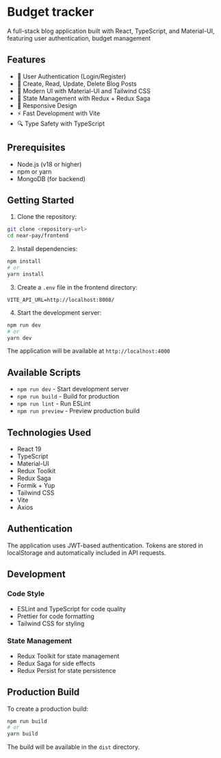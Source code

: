 # Budget tracker 

A full-stack blog application built with React, TypeScript, and Material-UI, featuring user authentication, budget management

## Features

- 🔐 User Authentication (Login/Register)
- 📝 Create, Read, Update, Delete Blog Posts
- 🎨 Modern UI with Material-UI and Tailwind CSS
- 🔄 State Management with Redux + Redux Saga
- 📱 Responsive Design
- ⚡ Fast Development with Vite
- 🔍 Type Safety with TypeScript

## Prerequisites

- Node.js (v18 or higher)
- npm or yarn
- MongoDB (for backend)

## Getting Started

1. Clone the repository:
```bash
git clone <repository-url>
cd near-pay/frontend
```

2. Install dependencies:
```bash
npm install
# or
yarn install
```

3. Create a `.env` file in the frontend directory:
```env
VITE_API_URL=http://localhost:8008/
```

4. Start the development server:
```bash
npm run dev
# or
yarn dev
```

The application will be available at `http://localhost:4000`

## Available Scripts

- `npm run dev` - Start development server
- `npm run build` - Build for production
- `npm run lint` - Run ESLint
- `npm run preview` - Preview production build



## Technologies Used

- React 19
- TypeScript
- Material-UI
- Redux Toolkit
- Redux Saga
- Formik + Yup
- Tailwind CSS
- Vite
- Axios

## Authentication

The application uses JWT-based authentication. Tokens are stored in localStorage and automatically included in API requests.

## Development

### Code Style

- ESLint and TypeScript for code quality
- Prettier for code formatting
- Tailwind CSS for styling

### State Management

- Redux Toolkit for state management
- Redux Saga for side effects
- Redux Persist for state persistence

## Production Build

To create a production build:

```bash
npm run build
# or
yarn build
```

The build will be available in the `dist` directory.

